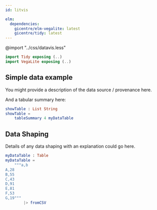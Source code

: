 ```yaml
---
id: litvis

elm:
  dependencies:
    gicentre/elm-vegalite: latest
    gicentre/tidy: latest
---
```


@import "../css/datavis.less"

```elm {l=hidden}
import Tidy exposing (..)
import VegaLite exposing (..)
```

## Simple data example

You might provide a description of the data source / provenance here.

And a tabular summary here:

```elm {m}
showTable : List String
showTable =
    tableSummary 4 myDataTable
```

## Data Shaping

Details of any data shaping with an explanation could go here.

<!-- The raw data, imported with Tidy's fromCSV function: -->

```elm {l=hidden}
myDataTable : Table
myDataTable =
    """a,b
A,28
B,55
C,43
D,91
E,81
F,53
G,19"""
        |> fromCSV
```
